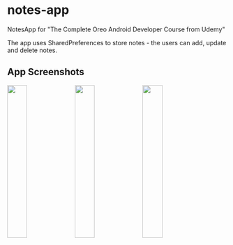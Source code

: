 # notes-app
NotesApp for "The Complete Oreo Android Developer Course from Udemy"

The app uses SharedPreferences to store notes - the users can add, update and delete notes.

## App Screenshots

<img src="https://user-images.githubusercontent.com/33599053/82340463-8c66c400-99ef-11ea-8f3b-3cae6b3e3e5b.png" width=30% height=30%> 

<img src="https://user-images.githubusercontent.com/33599053/82340479-9092e180-99ef-11ea-8525-cc26371bab9b.png" width=30% height=30%> 

<img src="https://user-images.githubusercontent.com/33599053/82340482-925ca500-99ef-11ea-8d81-5f5d64833bf2.png" width=30% height=30%> 
